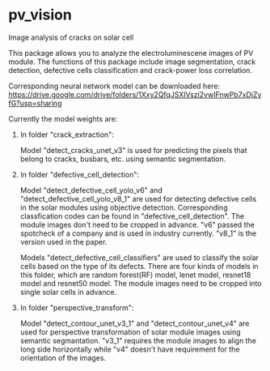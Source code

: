 # pv_vision

 Image analysis of cracks on solar cell

This package allows you to analyze the electroluminescene images of PV module. The functions of this package include image segmentation, crack detection, defective cells classification and crack-power loss correlation. 

Corresponding neural network model can be downloaded here: 
<https://drive.google.com/drive/folders/1Xxy2QfqJSXIVszi2vwIFnwPb7xDjZyfG?usp=sharing>

Currently the model weights are: 

1. In folder "crack_extraction":

   Model "detect_cracks_unet_v3" is used for predicting the pixels that belong to cracks, busbars, etc. using semantic segmentation.

2. In folder "defective_cell_detection":

    Model "detect_defective_cell_yolo_v6" and "detect_defective_cell_yolo_v8_1" are used for detecting defective cells in the solar modules using objective detection. Corresponding classfication codes can be found in "defective_cell_detection". The module images don't need to be cropped in advance. "v6" passed the spotcheck of a company and is used in industry currently. "v8_1" is the version used in the paper.

    Models "detect_defective_cell_classifiers" are used to classify the solar cells based on the type of its defects. There are four kinds of models in this folder, which are random forest(RF) model, lenet model, resnet18 model and resnet50 model. The module images need to be cropped into single solar cells in advance.

3. In folder "perspective_transform":

    Model "detect_contour_unet_v3_1" and "detect_contour_unet_v4" are used for perspective transformation of solar module images using semantic segmantation. "v3_1" requires the module images to align the long side horizontally while "v4" doesn't have requirement for the orientation of the images.

